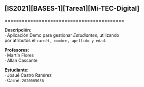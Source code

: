 ## [IS2021][BASES-1][Tarea1][Mi-TEC-Digital]
==========================================

**Descripción:**  
  · Aplicación Demo para gestionar *Estudiantes,* utilizando   
     por atributos el ```carnét, nombre, apellido y edad.``` 

**Profesores:**  
  · Martín Flores  
  · Allan Cascante

**Estudiante:**  
  · Josué Castro Ramírez  
  · Carné: ```2020065036```
